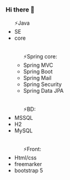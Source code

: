 ### Hi there 👋

<!--
**Miqelad/Miqelad** is a ✨ _special_ ✨ repository because its `README.md` (this file) appears on your GitHub profile.

Here are some ideas to get you started:

- 🔭 I’m currently working on ...
- 🌱 I’m currently learning ...
- 👯 I’m looking to collaborate on ...
- 🤔 I’m looking for help with ...
- 💬 Ask me about ...
- 📫 How to reach me: ...
- 😄 Pronouns: ...
- ⚡ Fun fact: ...
-->
<ul>⚡Java 
 <li>SE</li>
 <li>core</li> 
<br>
<ul>⚡Spring core:
 <li>Spring MVC</li>
 <li>Spring Boot</li>
 <li>Spring Mail</li>
 <li>Spring Security</li>
 <li>Spring Data JPA</li>
 </ul>
 <br>
<ul>⚡BD: </ul>
 <li>MSSQL</li>
 <li>H2</li>
 <li>MySQL</li>
 <br>
<ul>⚡Front:</ul> 
 <li>Html/css</li>
 <li>freemarker</li>
 <li>bootstrap 5</li>
